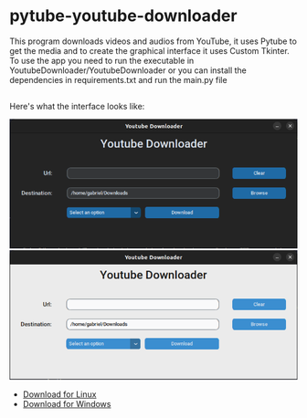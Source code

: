 # pytube-youtube-downloader

This program downloads videos and audios from YouTube, it uses Pytube to get the media and to create the graphical interface it uses Custom Tkinter. To use the app you need to run the executable in YoutubeDownloader/YoutubeDownloader or you can install the dependencies in requirements.txt and run the main.py file


  ##
 Here's what the interface looks like:

 ![](images/interface-dark-mode.png)
![](images/interface-light-mode.png)


<ul>
  <li>
    <a href="https://www.mediafire.com/file/vjdwy3igp39vchf/YoutubeDownloader/file">Download for Linux</a>
  </li>

  <li>
    <a href="https://www.mediafire.com/file/76fwuokvlz1byv2/YoutubeDownloader.rar/file">Download for Windows</a>
  </li>

</ul>
    

